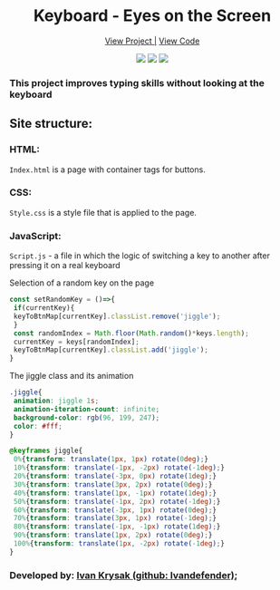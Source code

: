 <h1 align="center">Keyboard - Eyes on the Screen</h1>

<div align="center">
 <a href="https://ivandefender.github.io/Eyes-on-the-Screen/">View Project |</a>
 <a href="https://github.com/Ivandefender/Eyes-on-the-Screen/blob/main/js/script.js">View Code</a>
</div>

<p align="center">
<img src="https://img.shields.io/badge/HTML-orange?style=for-the-badge&logo=html&logoColor=orange">
<img src="https://img.shields.io/badge/css-blue?style=for-the-badge&logo=css&logoColor=blue">
<img src="https://img.shields.io/badge/JavaScript-yellow?style=for-the-badge&logo=JavaScript&logoColor=yellow&labelColor=black">
</p>

### **This project improves typing skills without looking at the keyboard**

## Site structure:

### HTML:

`Index.html` is a page with container tags for buttons.

### CSS:

`Style.css` is a style file that is applied to the page.

### JavaScript:

`Script.js` - a file in which the logic of switching a key to another after pressing it on a real keyboard

Selection of a random key on the page

```javascript
const setRandomKey = ()=>{
 if(currentKey){
 keyToBtnMap[currentKey].classList.remove('jiggle');
 }
 const randomIndex = Math.floor(Math.random()*keys.length);
 currentKey = keys[randomIndex];
 keyToBtnMap[currentKey].classList.add('jiggle');
}
```

The jiggle class and its animation

```css
.jiggle{
 animation: jiggle 1s;
 animation-iteration-count: infinite;
 background-color: rgb(96, 199, 247);
 color: #fff;
}

@keyframes jiggle{
 0%{transform: translate(1px, 1px) rotate(0deg);}
 10%{transform: translate(-1px, -2px) rotate(-1deg);}
 20%{transform: translate(-3px, 0px) rotate(1deg);}
 30%{transform: translate(3px, 2px) rotate(0deg);}
 40%{transform: translate(1px, -1px) rotate(1deg);}
 50%{transform: translate(-1px, 2px) rotate(-1deg);}
 60%{transform: translate(-3px, 1px) rotate(0deg);}
 70%{transform: translate(3px, 1px) rotate(-1deg);}
 80%{transform: translate(-1px, -1px) rotate(1deg);}
 90%{transform: translate(1px, 2px) rotate(0deg);}
 100%{transform: translate(1px, -2px) rotate(-1deg);}
}
```

### Developed by: [Ivan Krysak (github: Ivandefender)](https://github.com/Ivandefender);